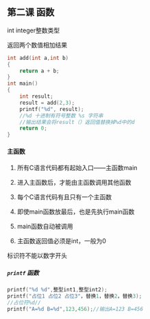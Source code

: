 ## 第二课 函数

int  integer整数类型

返回两个数值相加结果

```c
int add(int a,int b)
{
    return a + b;
}
int main()
{
    int result;
    result = add(2,3);
    printf("%d", result);
    //%d 十进制有符号整数 %s 字符串
    //输出结果会将result（）返回值替换掉%d中的d
    return 0;
}
```

#### 主函数

1. 所有C语言代码都有起始入口——主函数main

2. 进入主函数后，才能由主函数调用其他函数

3. 每个C语言代码有且只有一个主函数

4. 即使main函数放最后，也是先执行main函数

5. main函数自动被调用
6. 主函数返回值必须是int，一般为0

标识符不能以数字开头

##### `printf` 函数

```c
printf("%d %d",整型int1,整型int2);
printf("占位1 占位2 占位3"，替换1，替换2，替换3);
//占位符%d//
printf("A=%d B=%d",123,456);//输出A=123 B=456
```

